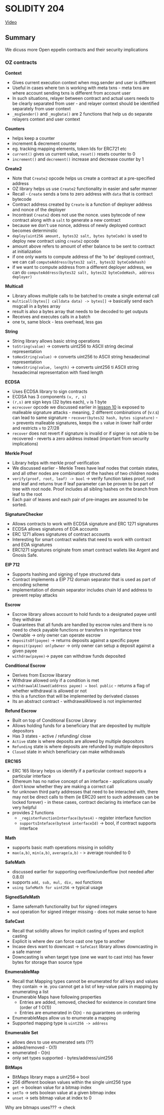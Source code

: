 # SOLIDITY 204

[Video](https://www.youtube.com/watch?v=L_9Fk6HRwpU)

## Summary

We dicuss more Open eppelin contracts and their security implications

### OZ contracts

**Context**

- Gives current execution context when msg.sender and user is different
- Useful in cases where txn is working with meta txns - meta txns are where account sending txns is different from account user
- In such situations, relayer between contract and actual users needs to be clearly separated from user - and relayer context should be identified separately from user context
- `_msgSender()` and `_msgData()` are 2 functions that help us do separate relayers context and user context

**Counters**

- helps keep a counter
- increment & decrement counter
- eg. tracking mapping elements, token Ids for ERC721 etc
- `current()` gives us current value, `reset()` resets counter to 0
- `increment()` and `decrement()` increase and decrease counter by 1

**Create2**

- Note that `Create2` opcode helps us create a contract at a pre-specified address
- OZ library helps us use `Create2` functionality in easier and safer manner
- Recall - `Create` sends a txns to zero address with `data` that is contract bytecode
- Contract address created by `Create` is a function of deployer address and nonce of the deployer
- Incontrast `Create2` does not use the nonce. uses bytecode of new contract along with a `salt` to generate a new contract
- because we don't use nonce, address of newly deployed contract becomes determinstic
- `deploy(uint256 amount, bytes32 salt, bytes byteCode)` is used to deploy new contract using `create2` opcode
- amount above refers to amount of ether balance to be sent to contract at initialization
- if one only wants to compute address of the 'to be' deployed contract, we can call `computeAddress(bytes32 salt, bytes32 byteCodehash)`
- if we want to compute address from a different deployer address, we can do `computeAddress(bytes32 salt, bytes32 byteCodeHash, address deployer)`

**Multicall**

- Library allows multiple calls to be batched to create a single external call
- `multicall(bytes[] calldata data) -> bytes[]` -> basically send each msgcall in a bytes array
- result is also a bytes array that needs to be decoded to get outputs
- Receives and executes calls in a batch
- one tx, same block - less overhead, less gas

**String**

- String library allows basic string operations
- `toString(value)` -> converts uint256 to ASCII string decimal representation
- `toHexString(value)` -> converts uint256 to ASCII string hexadecimal representation
- `toHexString(value, length)` -> converts uint256 ti ASCII string hexadecimal representation with fixed length

**ECDSA**

- Uses ECDSA library to sign contracts
- ECDSA has 3 components `(v, r, s)`
- `(r,s)` are sign keys (32 bytes each), `v` is 1 byte
- `ecrecover` opcode we discussed earlier in [lesson 10](./10-solidity-104.md) is exposed to malleable signature attacks - meaning, 2 different combinations of (v.r.s) can lead to same signature - `recover(bytes32 hash, bytes signature)` -> prevents malleable signatures, keeps the `s` value in lower half order and restricts `v` to 27/28
- `recover` does not revert if signature is invalid or if signer is not able to be recovered - reverts a zero address instead (important from security implications)

**Merkle Proof**

- Library helps with merkle proof verification
- We discussed earlier - Merkle Trees have leaf nodes that contain states, and all other nodes are combination of the hashes of two children nodes
- `verify(proof, root, leaf) -> bool` -> verify function takes proof, root and leaf and returns true if leaf parameter can be proven to be part of tree with root node. Proof includes all sibling hashes on the branch from leaf to the root
- Each pair of leaves and each pair of pre-images are assumed to be sorted.

**SignatureChecker**

- Allows contracts to work with ECDSA signature and ERC 1271 signatures
- ECDSA allows signatures of EOA accounts
- ERC 1271 allows signatures of contract accounts
- Interesting for smart contract wallets that need to work with contract and EOA signatures
- ERC1271 signatures originate from smart contract wallets like Argent and Gnosis Safe.

**EIP 712**

- Supports hashing and signing of type structured data
- Contract implements a EIP 712 domain separator that is used as part of encoding scheme
- implementation of domain separator includes chain Id and address to prevent replay attacks

**Escrow**

- Escrow library allows account to hold funds to a designated payee until they withdraw
- Guarantees that all funds are handled by escrow rules and there is no need to check payable functions or transfers in ingeritance tree
- Ownable -> only owner can operate escrow
- `depositsOf(payee)` -> returns deposits against a specific payee
- `deposit(payee) onlyOwner` -> only owner can setup a deposit against a given payee
- `withdraw(payee)`-> payee can withdraw funds deposited

**Conditional Escrow**

- Derives from Escrow libarary
- Withdraw allowed only if a condition is met
- `withdrawalAllowed(address payee) → bool public` - returns a flag of whether withdrawal is allowed or not
- this is a function that will be implemented by derivated classes
- Its an abstract contract - withdrawalAllowed is not implemented

**Refund Escrow**

- Built on top of Conditional Escrow Library
- Allows holding funds for a beneficiary that are deposited by multiple depositors
- Has 3 states - active / refunding/ close
- `Active` state is where deposits are allowed by multiple depositors
- `Refunding` state is where deposits are refunded by multiple depositors
- `Closed` state in which beneficiary can make withdrawals

**ERC165**

- ERC 165 library helps us identify if a particular contract supports a particular interface
- Ethereum has no native concept of an interface - applications usually don't know whether they are making a correct call
- for unknown third party addresses that need to be interacted with, there may not be direct calls to them (ie ERC20 sent to such addresses can be locked forever) - in these cases, contract declaring its interface can be very helpful
- provides 2 functions
  - `_registerFunctionInterface(bytes4)` - register interface function
  - `supportsInteface(bytes4 interfaceId)` -> bool, if contract supports interface

**Math**

- supports basic math operations missing in solidity
- `max(a,b)`, `min(a,b)`, `average(a,b)` - > average rounded to 0

**SafeMath**

- discussed earlier for supporting overflow/underflow (not needed after 0.8.0)
- supports `add, sub, mul, div, mod` functions
- `using SafeMath for uint256` -> typical usage

**SignedSafeMath**

- Same safemath functionality but for signed integers
- `mod` operation for signed integer missing - does not make sense to have

**SafeCast**

- Recall that solidity allows for implicit casting of types and explicit casting
- Explicit is where dev can force cast one type to another
- Incase devs want to downcast -> `SafeCast` library allows downcasting in a safe manner
- Downcasting is when target type (one we want to cast into) has fewer bytes for storage than source type

**EnumerableMap**

- Recall that Mapping types cannot be enumerated for all keys and values they contain -> ie. you cannot get a list of key-value pairs in mapping by enumerating a list
- Enumerable Maps have following properties
  - Entries are added, removed, checked for existence in constant time (order of 1 O(1))
  - Entries are enumerated in O(n) - no guarantees on ordering
- EnumerableMaps allow us to enumerate a mapping
- Supported mapping type is `uint256 -> address`

**Enumerable Set**

- allows devs to use enumerated sets (??)
- added/removed - O(1)
- enumerated - O(n)
- only set types supported - bytes/address/uint256

**BitMaps**

- BitMaps library maps a uint256-> bool
- 256 different boolean values within the single uint256 type
- `get` -> boolean value for a bitmap index
- `setTo` -> sets boolean value at a given bitmap index
- `unset` -> sets bitmap value at index to 0

Why are bitmaps uses??? -> check
